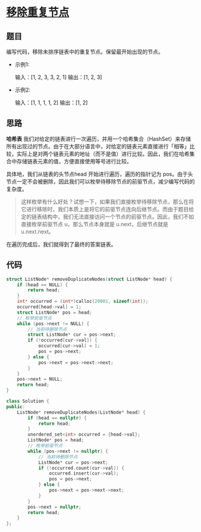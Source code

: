 # [移除重复节点](https://leetcode-cn.com/problems/remove-duplicate-node-lcci/)

## 题目

编写代码，移除未排序链表中的重复节点。保留最开始出现的节点。

- 示例1:

   输入：[1, 2, 3, 3, 2, 1]
   输出：[1, 2, 3]

- 示例2:

   输入：[1, 1, 1, 1, 2]
   输出：[1, 2]

## 思路

**哈希表**
我们对给定的链表进行一次遍历，并用一个哈希集合（HashSet）来存储所有出现过的节点。由于在大部分语言中，对给定的链表元素直接进行「相等」比较，实际上是对两个链表元素的地址（而不是值）进行比较。因此，我们在哈希集合中存储链表元素的值，方便直接使用等号进行比较。

具体地，我们从链表的头节点head 开始进行遍历，遍历的指针记为 pos。由于头节点一定不会被删除，因此我们可以枚举待移除节点的前驱节点，减少编写代码的复杂度。

> 这样枚举有什么好处？试想一下，如果我们直接枚举待移除节点，那么在将它进行移除时，我们本质上是将它的前驱节点连向后继节点。而由于题目给定的链表结构中，我们无法直接访问一个节点的前驱节点。因此，我们不如直接枚举前驱节点 u，那么节点本身就是 u.next，后继节点就是 u.next.next。

在遍历完成后，我们就得到了最终的答案链表。

## 代码

```C
struct ListNode* removeDuplicateNodes(struct ListNode* head) {
    if (head == NULL) {
        return head;
    }
    int* occurred = (int*)calloc(20001, sizeof(int));
    occurred[head->val] = 1;
    struct ListNode* pos = head;
    // 枚举前驱节点
    while (pos->next != NULL) {
        // 当前待删除节点
        struct ListNode* cur = pos->next;
        if (!occurred[cur->val]) {
            occurred[cur->val] = 1;
            pos = pos->next;
        } else {
            pos->next = pos->next->next;
        }
    }
    pos->next = NULL;
    return head;
}
```

```C++
class Solution {
public:
    ListNode* removeDuplicateNodes(ListNode* head) {
        if (head == nullptr) {
            return head;
        }
        unordered_set<int> occurred = {head->val};
        ListNode* pos = head;
        // 枚举前驱节点
        while (pos->next != nullptr) {
            // 当前待删除节点
            ListNode* cur = pos->next;
            if (!occurred.count(cur->val)) {
                occurred.insert(cur->val);
                pos = pos->next;
            } else {
                pos->next = pos->next->next;
            }
        }
        pos->next = nullptr;
        return head;
    }
};
```







